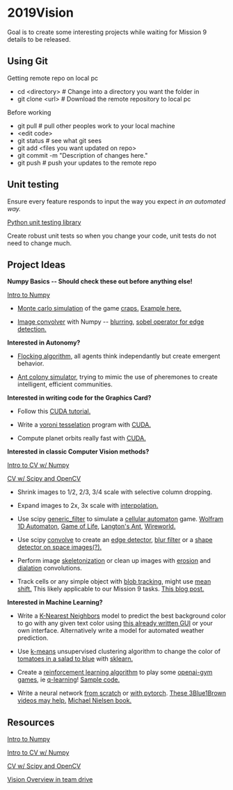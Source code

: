 # 2019Vision
Goal is to create some interesting projects while waiting for Mission 9 details to be released.

## Using Git
Getting remote repo on local pc
* cd <directory&gt;  # Change into a directory you want the folder in
* git clone <url&gt;  # Download the remote repository to local pc

Before working
* git pull  # pull other peoples work to your local machine
* <edit code&gt;
* git status  # see what git sees
* git add <files you want updated on repo&gt;
* git commit -m "Description of changes here."
* git push  # push your updates to the remote repo

## Unit testing
Ensure every feature responds to input the way you expect _in an automated way._

[Python unit testing library](https://docs.python.org/3/library/unittest.html)

Create robust unit tests so when you change your code, unit tests do not need to change much.

## Project Ideas

__Numpy Basics -- Should check these out before anything else!__

[Intro to Numpy](https://www.kaggle.com/coledie/intro-to-numpy/)

* [Monte carlo simulation](https://crunchingnumbers.live/2016/01/24/monte-carlo-simulations-craps/) of the game [craps.](http://www.crapsage.com/craps_rules.php) [Example here.](https://github.com/MissouriMRR/2019Vision/tree/master/Monte-Carlo-Simulation)

* [Image convolver](https://en.wikipedia.org/wiki/Kernel_(image_processing)) with Numpy -- [blurring](https://www.youtube.com/watch?v=C_zFhWdM4ic), [sobel operator for edge detection.](https://www.youtube.com/watch?v=uihBwtPIBxM)


__Interested in Autonomy?__

* [Flocking algorithm](https://www.red3d.com/cwr/boids/), all agents think independantly but create emergent behavior.

* [Ant colony simulator](https://web.stanford.edu/~jayantt/data/ants.pdf), trying to mimic the use of pheremones to create intelligent, efficient communities.


__Interested in writing code for the Graphics Card?__

* Follow this [CUDA tutorial.](https://towardsdatascience.com/writing-lightning-fast-code-with-cuda-c18677dcdd5f)

* Write a [voroni tesselation](https://en.wikipedia.org/wiki/Voronoi_diagram) program with [CUDA.](https://towardsdatascience.com/writing-lightning-fast-code-with-cuda-c18677dcdd5f)

* Compute planet orbits really fast with [CUDA.](https://towardsdatascience.com/writing-lightning-fast-code-with-cuda-c18677dcdd5f)


__Interested in classic Computer Vision methods?__

[Intro to CV w/ Numpy](https://www.kaggle.com/coledie/intro-to-computer-vision)

[CV w/ Scipy and OpenCV](https://www.kaggle.com/coledie/intro-to-computer-vision-2)

* Shrink images to 1/2, 2/3, 3/4 scale with selective column dropping.

* Expand images to 2x, 3x scale with [interpolation.](https://en.wikipedia.org/wiki/Interpolation)

* Use scipy [generic_filter](https://docs.scipy.org/doc/scipy/reference/generated/scipy.ndimage.generic_filter.html) to simulate a [cellular automaton](https://en.wikipedia.org/wiki/Cellular_automaton) game. [Wolfram 1D Automaton](https://natureofcode.com/book/chapter-7-cellular-automata/), [Game of Life](https://en.wikipedia.org/wiki/Conway%27s_Game_of_Life), [Langton's Ant](https://en.wikipedia.org/wiki/Langton%27s_ant), [Wireworld.](https://en.wikipedia.org/wiki/Wireworld)

* Use scipy [convolve](https://docs.scipy.org/doc/scipy/reference/generated/scipy.signal.convolve.html) to create an [edge detector](https://www.youtube.com/watch?v=uihBwtPIBxM), [blur filter](https://www.youtube.com/watch?v=C_zFhWdM4ic) or a [shape detector on space images(?).](http://www.ijcte.org/papers/428-G1120.pdf)

* Perform image [skeletonization](https://en.wikipedia.org/wiki/Morphological_skeleton) or clean up images with [erosion](https://docs.scipy.org/doc/scipy/reference/generated/scipy.ndimage.binary_erosion.html#scipy.ndimage.binary_erosion) and [dialation](https://docs.scipy.org/doc/scipy/reference/generated/scipy.ndimage.binary_dilation.html#scipy.ndimage.binary_dilation) convolutions.

* Track cells or any simple object with [blob tracking](http://www.camera-sdk.com/p_97-how-to-implement-blob-binary-large-object-tracking-onvif.html), might use [mean shift.](https://www.youtube.com/watch?v=FsFreHtLXss) This likely applicable to our Mission 9 tasks. [This blog post.](https://www.pyimagesearch.com/2015/09/21/opencv-track-object-movement/)


__Interested in Machine Learning?__

* Write a [K-Nearest Neighbors](https://en.wikipedia.org/wiki/K-nearest_neighbors_algorithm) model to predict the best background color to go with any given text color using [this already written GUI](https://github.com/MissouriMRR/2019Vision/tree/master/Background-Chooser-Shell) or your own interface. Alternatively write a model for automated weather prediction.

* Use [k-means](https://www.datascience.com/blog/k-means-clustering) unsupervised clustering algorithm to change the color of [tomatoes in a salad to blue](https://proxy.duckduckgo.com/iu/?u=https%3A%2F%2Ftse2.mm.bing.net%2Fth%3Fid%3DOIP.YCwt0csrYMHvB2aPOqESqwHaLH%26pid%3DApi&f=1) with [sklearn.](https://scikit-learn.org/stable/modules/generated/sklearn.cluster.KMeans.html)

* Create a [reinforcement learning algorithm](https://www.cse.unsw.edu.au/~cs9417ml/RL1/index.html) to play some [openai-gym games](https://gym.openai.com/docs/), ie [q-learning](https://en.wikipedia.org/wiki/Q-learning)! [Sample code.](https://github.com/coledie/q-learning)

* Write a neural network [from scratch](https://www.kaggle.com/coledie/neural-network-w-numpy) or [with pytorch](https://www.kaggle.com/coledie/neural-network-pytorch). [These 3Blue1Brown videos may help.](https://www.youtube.com/watch?v=aircAruvnKk&t=94s) [Michael Nielsen book.](http://neuralnetworksanddeeplearning.com/)


## Resources
[Intro to Numpy](https://www.kaggle.com/coledie/intro-to-numpy/)

[Intro to CV w/ Numpy](https://www.kaggle.com/coledie/intro-to-computer-vision)

[CV w/ Scipy and OpenCV](https://www.kaggle.com/coledie/intro-to-computer-vision-2)

[Vision Overview in team drive](https://drive.google.com/open?id=1dT2ow6sCkQifk0xZS4s1N0_G-nCKfon1znZfymsH39w)
